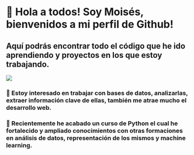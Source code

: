 # 👋 Hola a todos! Soy Moisés, bienvenidos a mi perfil de Github!
## Aquí podrás encontrar todo el código que he ido aprendiendo y proyectos en los que estoy trabajando.
  ![](https://www.ucatalunya.edu.co/img/blog/herramientas-de-analisis-de-datos.jpg)
### 👀 Estoy interesado en trabajar con bases de datos, analizarlas, extraer información clave de ellas, también me atrae mucho el desarrollo web.
### 🌱 Recientemente he acabado un curso de Python el cual he fortalecido y ampliado conocimientos con otras formaciones en análisis de datos, representación de los mismos y machine learning.


<!---
MiNSp4iN/MiNSp4iN is a ✨ special ✨ repository because its `README.md` (this file) appears on your GitHub profile.
You can click the Preview link to take a look at your changes.
--->

